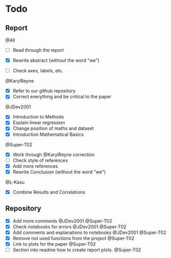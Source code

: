 # Todo

## Report

@All

- [ ] Read through the report
- [X] Rewrite abstract (without the word "we")
- [ ] Check axes, labels, etc.


@KarylReyne

- [x] Refer to our github repository
- [x] Correct everything and be critical to the paper

@JDev2001

- [X] Introduction to Methods
- [X] Explain linear regression
- [X] Change position of maths and dataset
- [X] Introduction Mathematical Basics

@Super-T02

- [X] Work through @KarylReyne correction
- [ ] Check style of references
- [X] Add more references
- [X] Rewrite Conclusion (without the word "we")
  
@L-Kasu

- [X] Combine Results and Correlations
  
## Repository

- [X] Add more comments @JDev2001 @Super-T02
- [X] Check notebooks for errors @JDev2001 @Super-T02
- [X] Add comments and explanations to notebooks @JDev2001 @Super-T02
- [X] Remove not used functions from the project @Super-T02
- [X] Link to plots for the paper @Super-T02
- [ ] Section into readme how to create report plots. @Super-T02

